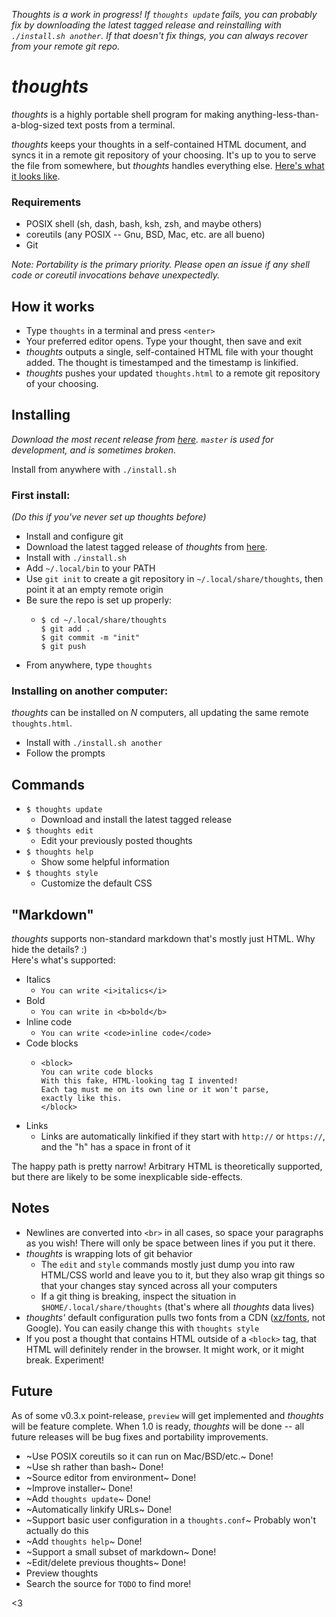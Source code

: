 *Thoughts is a work in progress! If `thoughts update` fails, you can probably fix by downloading the latest tagged release and reinstalling with `./install.sh another`. If that doesn't fix things, you can always recover from your remote git repo.*

# *thoughts*
*thoughts* is a highly portable shell program for making anything-less-than-a-blog-sized text posts from a terminal.

*thoughts* keeps your thoughts in a self-contained HTML document, and syncs it in a remote git repository of your choosing.  It's up to you to serve the file from somewhere, but *thoughts* handles everything else. [Here's what it looks like](https://thoughts.maren.hup.is).

### Requirements
* POSIX shell (sh, dash, bash, ksh, zsh, and maybe others)
* coreutils (any POSIX -- Gnu, BSD, Mac, etc. are all bueno)
* Git

*Note: Portability is the primary priority. Please open an issue if any shell code or coreutil invocations behave unexpectedly.*

## How it works

* Type `thoughts` in a terminal and press `<enter>`
* Your preferred editor opens. Type your thought, then save and exit
* *thoughts* outputs a single, self-contained HTML file with your thought added. The thought is timestamped and the timestamp is linkified.
* *thoughts* pushes your updated `thoughts.html` to a remote git repository of your choosing. 

## Installing
*Download the most recent release from [here](https://github.com/marenbeam/thoughts/releases). `master` is used for development, and is sometimes broken.*

Install from anywhere with `./install.sh`

### First install:
*(Do this if you've never set up thoughts before)*
* Install and configure git
* Download the latest tagged release of *thoughts* from [here](https://github.com/marenbeam/thoughts/releases).
* Install with `./install.sh`
* Add `~/.local/bin` to your PATH
* Use `git init` to create a git repository in `~/.local/share/thoughts`, then point it at an empty remote origin
* Be sure the repo is set up properly:
  * ```
    $ cd ~/.local/share/thoughts
    $ git add .
    $ git commit -m "init"
    $ git push
    ```
* From anywhere, type `thoughts`

### Installing on another computer:
*thoughts* can be installed on *N* computers, all updating the same remote `thoughts.html`.

* Install with `./install.sh another`
* Follow the prompts

## Commands
* `$ thoughts update`
  * Download and install the latest tagged release
* `$ thoughts edit`
  * Edit your previously posted thoughts
* `$ thoughts help`
  * Show some helpful information
* `$ thoughts style`
  * Customize the default CSS

## "Markdown"
*thoughts* supports non-standard markdown that's mostly just HTML. Why hide the details? :)  
Here's what's supported:

* Italics
  * `You can write <i>italics</i>`
* Bold
  * `You can write in <b>bold</b>`
* Inline code
  * `You can write <code>inline code</code>`
* Code blocks
  * ```
    <block>
    You can write code blocks
    With this fake, HTML-looking tag I invented!
    Each tag must me on its own line or it won't parse,
    exactly like this.
    </block>
    ```
* Links
  * Links are automatically linkified if they start with `http://` or `https://`, and the "h" has a space in front of it

The happy path is pretty narrow! Arbitrary HTML is theoretically supported, but there are likely to be some inexplicable side-effects.

## Notes
* Newlines are converted into `<br>` in all cases, so space your paragraphs as you wish! There will only be space between lines if you put it there.
* *thoughts* is wrapping lots of git behavior
  * The `edit` and `style` commands mostly just dump you into raw HTML/CSS world and leave you to it, but they also wrap git things so that your changes stay synced across all your computers
  * If a git thing is breaking, inspect the situation in `$HOME/.local/share/thoughts` (that's where all *thoughts* data lives)
* *thoughts'* default configuration pulls two fonts from a CDN ([xz/fonts](https://fonts.xz.style/), not Google). You can easily change this with `thoughts style`
* If you post a thought that contains HTML outside of a `<block>` tag, that HTML will definitely render in the browser. It might work, or it might break. Experiment!

## Future
As of some v0.3.x point-release, `preview` will get implemented and *thoughts* will be feature complete. When 1.0 is ready, *thoughts* will be done -- all future releases will be bug fixes and portability improvements.

* ~Use POSIX coreutils so it can run on Mac/BSD/etc.~ Done!
* ~Use sh rather than bash~ Done!
* ~Source editor from environment~ Done!
* ~Improve installer~ Done!
* ~Add `thoughts update`~ Done!
* ~Automatically linkify URLs~ Done!
* ~Support basic user configuration in a `thoughts.conf`~ Probably won't actually do this
* ~Add `thoughts help`~ Done!
* ~Support a small subset of markdown~ Done!
* ~Edit/delete previous thoughts~ Done!
* Preview thoughts
* Search the source for `TODO` to find more!

<3

